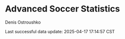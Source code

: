 # Advanced Soccer Statistics
Denis Ostroushko

<!-- gfm -->

Last successful data update: 2025-04-17 17:14:57 CST
